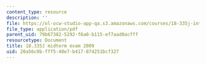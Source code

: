 ```yaml
---
content_type: resource
description: ''
file: https://ol-ocw-studio-app-qa.s3.amazonaws.com/courses/18-335j-introduction-to-numerical-methods-spring-2019/20a56c0bfff540e7b417874251bcf327_MIT18_335JS19_exam09.pdf
file_type: application/pdf
parent_uid: 79b67382-5292-f6a0-b115-ef7aad0acfff
resourcetype: Document
title: 18.335J midterm exam 2009
uid: 20a56c0b-fff5-40e7-b417-874251bcf327
---
```

